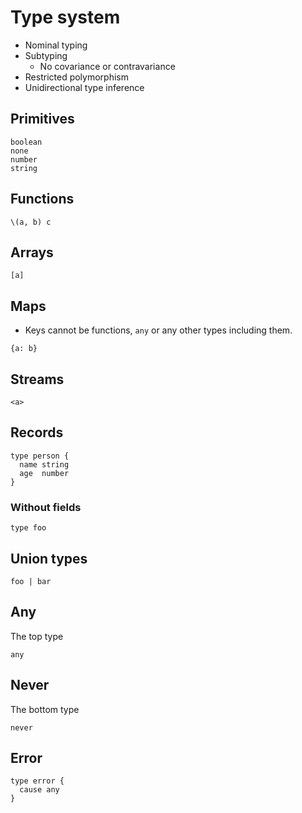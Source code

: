 # Type system

- Nominal typing
- Subtyping
  - No covariance or contravariance
- Restricted polymorphism
- Unidirectional type inference

## Primitives

```
boolean
none
number
string
```

## Functions

```
\(a, b) c
```

## Arrays

```
[a]
```

## Maps

- Keys cannot be functions, `any` or any other types including them.

```
{a: b}
```

## Streams

```
<a>
```

## Records

```
type person {
  name string
  age  number
}
```

### Without fields

```
type foo
```

## Union types

```
foo | bar
```

## Any

The top type

```
any
```

## Never

The bottom type

```
never
```

## Error

```
type error {
  cause any
}
```
